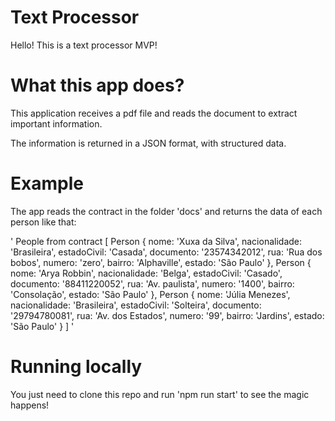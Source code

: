 # Text Processor

Hello! This is a text processor MVP!

# What this app does?

This application receives a pdf file and reads the document to extract important information.

The information is returned in a JSON format, with structured data.

# Example

The app reads the contract in the folder 'docs' and returns the data of each person like that: 

'
  People from contract [
  Person {
    nome: 'Xuxa da Silva',
    nacionalidade: 'Brasileira',
    estadoCivil: 'Casada',
    documento: '23574342012',
    rua: 'Rua dos bobos',
    numero: 'zero',
    bairro: 'Alphaville',
    estado: 'São Paulo'
  },
  Person {
    nome: 'Arya Robbin',
    nacionalidade: 'Belga',
    estadoCivil: 'Casado',
    documento: '88411220052',
    rua: 'Av. paulista',
    numero: '1400',
    bairro: 'Consolação',
    estado: 'São Paulo'
  },
  Person {
    nome: 'Júlia Menezes',
    nacionalidade: 'Brasileira',
    estadoCivil: 'Solteira',
    documento: '29794780081',
    rua: 'Av. dos Estados',
    numero: '99',
    bairro: 'Jardins',
    estado: 'São Paulo'
  }
]
'

# Running locally

You just need to clone this repo and run 'npm run start' to see the magic happens!